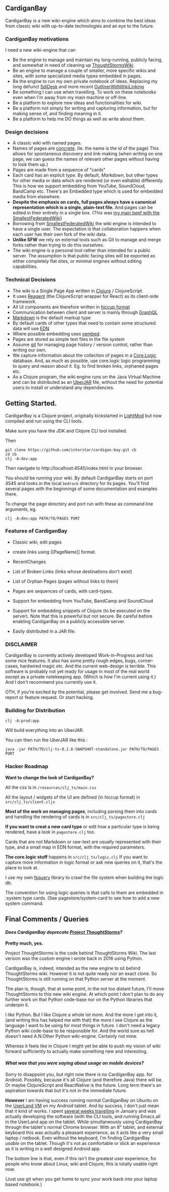 
## CardiganBay

CardiganBay is a new wiki-engine which aims to combine the best ideas from classic wiki with up-to-date technologies and an eye to the future. 


### CardiganBay motivations


I need a new wiki-engine that can 
* Be the engine to manage and maintain my long-running, publicly facing, and somewhat in need of cleaning up [ThoughtStormsWiki](http://thoughtstorms.info/view/ThoughtStorms).
* Be an engine to manage a couple of smaller, more specific wikis and sites, with some specialized media types embedded in pages. 
* Be the engine to run my own private notebook of ideas. Replacing my long defunct [SdiDesk](http://thoughtstorms.info/view/SdiDesk) and more recent [OutlinerWithWikiLinking](http://thoughtstorms.info/view/OutlinerWithWikiLinking)
* Be something I can use when travelling. To work on these notebooks even when I'm away from my main machine or off-line.
* Be a platform to explore new ideas and functionalities for wiki.
* Be a platform not simply for writing and capturing information, but for making sense of, and finding meaning in it.
* Be a platform to help me DO things as well as write about them.
 


### Design decisions

* A classic wiki with named pages.
* Names of pages are [concrete](http://thoughtstorms.info/view/ConcretePageNames). (Ie. the name is the id of the page) This allows for spontaneous discovery and link-making (when writing on one page, we can guess the names of relevant other pages without having to look them up.)
* Pages are made from a sequence of "cards"
* Each card has an explicit *type*. By default, *Markdown*, but other types for other media or data which are rendered (or even editable) differently. This is how we support embedding from YouTube, SoundCloud, BandCamp etc. There's an Embedded type which is used for embedded media from elsewhere.
* **Despite the emphasis on cards, full pages always have a canonical representation which is a single, plain-text file.** And pages can be edited in their entirety in a single box. (This was [my main beef with the SmallestFederatedWiki](http://thoughtstorms.info/view/LeavingTheSFW))
* Borrowing from [SmallestFederatedWiki](http://fed.wiki.org/view/welcome-visitors) the wiki engine is intended to have a single user. The expectation is that collaboration happens when each user has their own fork of the wiki data. 
* **Unlike SFW** we rely on external tools such as Git to manage and merge forks rather than trying to do this ourselves.
* The wiki engine is a personal tool rather than intended for a public server. The assumption is that public facing sites will be exported as either completely flat sites, or minimal engines without editing capabilities.



### Technical Decisions

* The wiki is a Single Page App written in [Clojure](https://clojure.org/) / ClojureScript. 
* It uses [Reagent](https://reagent-project.github.io/) (the ClojureScript wrapper for React) as its client-side framework.
* All UI components are therefore written in [hiccup format](https://github.com/weavejester/hiccup)
* Communication between client and server is mainly through [GraphQL](https://graphql.org/)
* [Markdown](https://daringfireball.net/projects/markdown/) is the default markup type
* By default cards of other types that need to contain some structured data will use [EDN](https://github.com/edn-format/edn)
* Where possible embedding uses [oembed](https://oembed.com/).
* Pages are stored as simple text files in the file system
* Assume [git](https://git-scm.com/) for managing page history / version control, rather than writing our own.
* We capture information about the collection of pages in a [Core.Logic](https://github.com/clojure/core.logic) database. And, as much as possible, use core.logic logic programming to query and reason about it. Eg. to find broken links, orphaned pages etc.
* As a Clojure program, the wiki engine runs on the Java Virtual Machine and can be distributed as an [UberJAR](https://stackoverflow.com/questions/11947037/what-is-an-uber-jar) file, without the need for potential users to install or understand any dependencies.

## Getting Started.

CardiganBay is a Clojure project, originally kickstarted in [LightMod](https://sekao.net/lightmod/) but now compiled and run using the CLI tools.


Make sure you have the JDK and Clojure CLI tool installed.

Then

```
git clone https://github.com/interstar/cardigan-bay.git cb
cd cb
clj -A:dev:app

```

Then navigate to http://localhost:4545/index.html in your browser.

You should be running your wiki. By default CardiganBay starts on port 4545 and looks in the local `bedrock` directory for its pages. You'll find several pages with the beginnings of some documentation and examples there.

To change the page directory and port run with these as command line arguments, eg. 

```
clj -A:dev:app PATH/TO/PAGES PORT
```

### Features of CardiganBay

* Classic wiki, edit pages
* create links using [[PageName]] format.
* RecentChanges
* List of Broken Links (links whose destinations don't exist)
* List of Orphan Pages (pages without links to them)

* Pages are sequences of cards, with card-types. 
* Support for embedding from YouTube, BandCamp and SoundCloud
* Support for embedding snippets of Clojure (to be executed on the server). Note that this is powerful but not secure. Be careful before enabling CardiganBay on a publicly accessible server.
* Easily distributed in a JAR file.

### DISCLAIMER

CardiganBay is currently actively developed Work-in-Progress and has some nice features. It also has some pretty rough edges, bugs, corner-cases, hardwired magic etc. And the current web-design is terrible. This software is probably not yet ready for usage in most of the real world except as a private notekeeping app. (Which is how I'm current using it.) And I don't recommend you currently use it.

OTH, if you're excited by the potential, please get involved. Send me a bug-report or feature request. Or start hacking. 

### Building for Distribution

```
clj -A:prod:app

```

Will build everything into an UberJAR.

You can then run the UberJAR like this :

```
java -jar PATH/TO/clj-ts-0.1.0-SNAPSHOT-standalone.jar PATH/TO/PAGES PORT

```

### Hacker Roadmap

**Want to change the look of CardiganBay?**

All the css is in `/resources/clj_ts/main.css`

All the layout / widgets of the UI are defined (in hiccup format) in `src/clj_ts/client.cljs`

**Most of the work on managing pages**, including parsing them into cards and handling the rendering of cards is in `src/clj_ts/pagestore.clj` 

**If you want to creat a new card type** or edit how a particular type is being rendered, have a look in `pagestore.clj` too.

Cards that are not Markdown or raw-text are usually represented with their type, and a small map in EDN format, with the required parameters.

**The core.logic stuff** happens in `src/clj_ts/logic.clj` If you want to capture more information in logic format or ask new queries on it, that's the place to look at.

I use my own [fsquery](https://github.com/interstar/FSQuery-CLJ) library to crawl the file system when building the logic db. 

The convention for using logic queries is that calls to them are embedded in :system type cards. (See pagestore/system-card to see how to add a new system command. 

## Final Comments / Queries

#### *Does CardiganBay deprecate [Project ThoughtStorms](https://github.com/interstar/ThoughtStorms)?*

**Pretty much, yes.**

Project ThoughtStorms is the code behind ThoughtStorms Wiki. The last version was the custom engine I wrote back in 2016 using Python.

CardiganBay is, indeed, intended as the new engine to sit behind ThoughtStorms wiki. However it is not quite ready nor an exact clone. So ThoughtStorms is still running on that Python server at the moment.

The plan is, though, that at some point, in the not too distant future, I'll move ThoughtStorms to this new wiki engine. At which point I don't plan to do any further work on that Python code-base nor on the Python libraries that underpin it.

I *like* Python. But I like Clojure a whole lot more. And the more I get into it, (and writing this has helped me with that) the more I see Clojure as the language I want to be using for most things in future. I don't need a legacy Python wiki code-base to be responsible for. And the world sure as hell doesn't need A.N.Other Python wiki-engine. Certainly not mine.

Whereas it feels like in Clojure I might yet be able to push my vision of wiki forward sufficiently to actually make something new and interesting.

#### *What was that you were saying about usage on mobile devices?*

Sorry to disappoint you, but right now there is no CardiganBay app. for Android. Possibly, because it's all Clojure (and therefore Java) there will be. Or maybe ClojureScript and ReactNative is the future. Long term there's an aspiration towards that but it's not in the immediate future.

**However** I am having success running normal CardiganBay on Ubuntu on the [UserLand VM](https://www.fossmint.com/userland-run-linux-distros-on-android/) on my Android tablet. And by success, I don't just mean that it kind of works. I spent [several weeks travelling](http://sdi.thoughtstorms.info/?p=1392) in January and was actually developing the software (with the CLI tools, and running Emacs all in the UserLand app on the tablet. While simultaneously using CardiganBay through the tablet's normal Chrome browser. With an 8" tablet, and external keyboard this was actually a pleasant experience, as it acts like a very small laptop / netbook. Even without the keyboard, I'm finding CardiganBay *usable* on the tablet. Though it's not as comfortable or slick an experience as it is writing in a well designed Android app.

The bottom line is that, even if this isn't the greatest user experience, for people who know about Linux, wiki and Clojure, this is totally usable right now. 

(Just use git when you get home to sync your work back into your laptop based notebook.)
